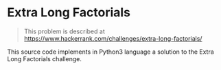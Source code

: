 # Extra Long Factorials

> This problem is described at https://www.hackerrank.com/challenges/extra-long-factorials/

This source code implements in Python3 language a solution to the Extra Long
Factorials challenge.
